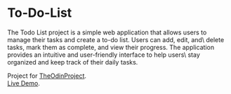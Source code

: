# To-Do-List

The Todo List project is a simple web application that allows users to manage their tasks and create a to-do list. Users can add, edit, and\ delete tasks, mark them as complete, and view their progress. The application provides an intuitive and user-friendly interface to help users\ stay organized and keep track of their daily tasks.

Project for [TheOdinProject](https://www.theodinproject.com).\
[Live Demo]().
